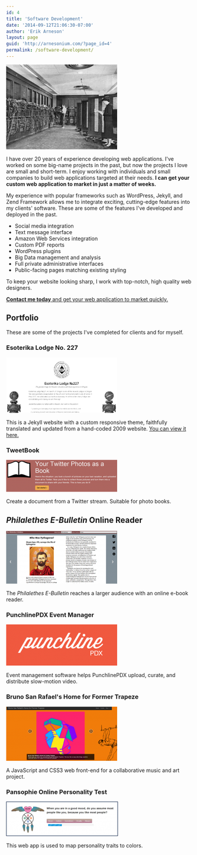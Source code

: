 ```yaml
---
id: 4
title: 'Software Development'
date: '2014-09-12T21:06:30-07:00'
author: 'Erik Arneson'
layout: page
guid: 'http://arnesonium.com/?page_id=4'
permalink: /software-development/
---
```


<img src="/wp-content/uploads/2014/09/Eniac-300x229.jpg#right"
    alt="Eniac" width="300" height="229" class="alignright size-medium wp-image-152" />

I have over 20 years of experience developing&nbsp;web applications. I've worked on some big-name projects in the past, but now the projects I love are small and short-term. I enjoy working with individuals and small companies to build web applications targeted at their needs. <strong>I&nbsp;can get your custom web application to market&nbsp;in just a matter of weeks.</strong>

My experience with popular frameworks such as WordPress, Jekyll, and Zend Framework allows me to integrate exciting, cutting-edge features into my clients' software. These are some of the features I've developed and deployed in the past.

 - Social media integration
 - Text message interface
 - Amazon Web Services integration
 - Custom PDF reports
 - WordPress plugins
 - Big Data management and analysis
 - Full private administrative interfaces
 - Public-facing pages matching existing styling

To keep your website looking sharp, I work with top-notch, high quality web designers.

<a title="Contact" href="/contact/">**Contact me today** and get your web application to market quickly.</a>

## Portfolio

These are some of the projects I've completed for clients and for myself.

### Esoterika Lodge No. 227
<img src="/assets/img/portfolio/esoterika-lodge-website.png" alt="Esoterika Lodge No. 227 website" width=300 height=150>

This is a Jekyll website with a custom responsive theme, faithfully translated and updated from a hand-coded 2009 website. [You can view it here.](https://esoterika227.com)

### TweetBook
<a href="/2015/04/create-a-document-from-twitter-with-tweetbook/"><img src="/wp-content/uploads/2015/04/Screenshot-from-2015-04-01-102456-300x86.png" alt="TweetBook snapshot" width="300" height="86" class="aligncenter size-medium wp-image-318" /></a>

Create a document from a Twitter stream. Suitable for photo books.

## *Philalethes E-Bulletin* Online Reader
<a href="/2015/01/philalethes-e-bulletin-online-reader/"><img src="/wp-content/uploads/2015/01/Screenshot-from-2015-01-12-113129-300x142.png" alt="Philalethes Online E-Bulletin Reader" width="300" height="142" class="aligncenter size-medium wp-image-220" /></a>

The *Philalethes E-Bulletin* reaches a larger audience with an online e-book reader.


### PunchlinePDX Event Manager
<a href="/2014/12/punchlinepdx-event-manager/"><img src="/wp-content/uploads/2014/11/Screenshot-from-2014-11-18-122227-300x111.png" alt="PunchlinePDX" width="300" height="111" class="aligncenter size-medium wp-image-88" /></a>

Event management software helps PunchlinePDX upload, curate, and distribute slow-motion video.

### Bruno San Rafael's Home for Former Trapeze
<a href="/2014/11/website-bruno-san-rafaels-home-for-former-trapeze/"><img src="/wp-content/uploads/2014/11/Screenshot-from-2014-11-13-092922-300x146.png" alt="Bruno San Rafael" width="300" height="146" class="aligncenter size-medium wp-image-60" /></a>

A JavaScript and CSS3 web front-end for a collaborative music and art project.

### Pansophie Online Personality Test
<a href="/2015/02/pansophie-online-color-test/"><img src="/wp-content/uploads/2015/02/Screenshot-from-2015-02-17-144550-300x91.png" alt="Pansophie PC Color Test" width="300" height="91" class="aligncenter size-medium wp-image-288" style="border:1px solid #021a40;" /></a>

This web app is used to map personality traits to colors.
